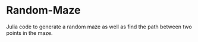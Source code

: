 # Random-Maze
Julia code to generate a random maze as well as find the path between two points in the maze. 

